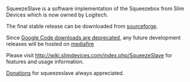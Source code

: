 SqueezeSlave is a software implementation of the Squeezebox from Slim Devices which is now owned by Logitech.

The final stable release can be downloaded from <a href='http://sourceforge.net/projects/softsqueeze/files/squeezeslave/squeezeslave-1.3.393/'>sourceforge</a>.

Since <a href='http://google-opensource.blogspot.ca/2013/05/a-change-to-google-code-download-service.html'>Google Code downloads are deprecated</a>, any future development releases will be hosted on <a href='https://www.mediafire.com/folder/4q8dvq20iyz9e/Builds'>mediafire</a>

Please visit http://wiki.slimdevices.com/index.php/SqueezeSlave for features and usage information.

<a href='https://www.paypal.com/cgi-bin/webscr?cmd=_donations&business=LL5P6365KQEXN&lc=CA&item_name=Squeezeslave&currency_code=USD&bn=PP%2dDonationsBF%3abtn_donate_SM%2egif%3aNonHosted'>Donations</a> for squeezeslave always appreciated.